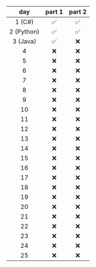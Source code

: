 | day | part 1 | part 2 |
| :-: | :----: | :----: |
|  1 (C#)  |   ✅   |   ✅   |
|  2 (Python)  |   ✅   |   ✅   |
|  3 (Java)  |   ✅   |   ❌   |
|  4  |   ❌   |   ❌   |
|  5  |   ❌   |   ❌   |
|  6  |   ❌   |   ❌   |
|  7  |   ❌   |   ❌   |
|  8  |   ❌   |   ❌   |
|  9  |   ❌   |   ❌   |
| 10  |   ❌   |   ❌   |
| 11  |   ❌   |   ❌   |
| 12  |   ❌   |   ❌   |
| 13  |   ❌   |   ❌   |
| 14  |   ❌   |   ❌   |
| 15  |   ❌   |   ❌   |
| 16  |   ❌   |   ❌   |
| 17  |   ❌   |   ❌   |
| 18  |   ❌   |   ❌   |
| 19  |   ❌   |   ❌   |
| 20  |   ❌   |   ❌   |
| 21  |   ❌   |   ❌   |
| 22  |   ❌   |   ❌   |
| 23  |   ❌   |   ❌   |
| 24  |   ❌   |   ❌   |
| 25  |   ❌   |   ❌   |
